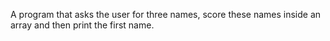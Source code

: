A program that asks the user for three names, score these names inside an array and then print the first name.
